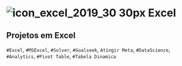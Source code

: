 # ![icon_excel_2019_30 30px](https://github.com/user-attachments/assets/59a42d0d-3662-41d0-94f1-e0f1965c6096) Excel

## Projetos em Excel

`#Excel`, `#MSExcel`, `#Solver`, `#Goalseek`, `Atingir Meta`, `#DataScience`, `#Analytics`, `#Pivot Table`, `#Tabela Dinamica`
